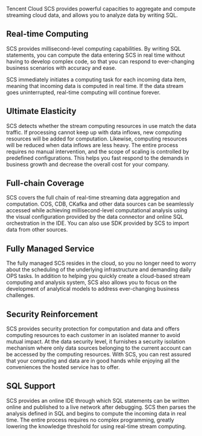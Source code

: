 Tencent Cloud SCS provides powerful capacities to aggregate and compute streaming cloud data, and allows you to analyze data by writing SQL.

## Real-time Computing
SCS provides millisecond-level computing capabilities. By writing SQL statements, you can compute the data entering SCS in real time without having to develop complex code, so that you can respond to ever-changing business scenarios with accuracy and ease.

SCS immediately initiates a computing task for each incoming data item, meaning that incoming data is computed in real time. If the data stream goes uninterrupted, real-time computing will continue forever.
	
## Ultimate Elasticity
SCS detects whether the stream computing resources in use match the data traffic. If processing cannot keep up with data inflows, new computing resources will be added for computation. Likewise, computing resources will be reduced when data inflows are less heavy. The entire process requires no manual intervention, and the scope of scaling is controlled by predefined configurations. This helps you fast respond to the demands in business growth and decrease the overall cost for your company.

## Full-chain Coverage
SCS covers the full chain of real-time streaming data aggregation and computation. COS, CDB, CKafka and other data sources can be seamlessly accessed while achieving millisecond-level computational analysis using the visual configuration provided by the data connector and online SQL orchestration in the IDE.
You can also use SDK provided by SCS to import data from other sources.

## Fully Managed Service
The fully managed SCS resides in the cloud, so you no longer need to worry about the scheduling of the underlying infrastructure and demanding daily OPS tasks. In addition to helping you quickly create a cloud-based stream computing and analysis system, SCS also allows you to focus on the development of analytical models to address ever-changing business challenges.

## Security Reinforcement
SCS provides security protection for computation and data and offers computing resources to each customer in an isolated manner to avoid mutual impact. At the data security level, it furnishes a security isolation mechanism where only data sources belonging to the current account can be accessed by the computing resources. With SCS, you can rest assured that your computing and data are in good hands while enjoying all the conveniences the hosted service has to offer.

## SQL Support
SCS provides an online IDE through which SQL statements can be written online and published to a live network after debugging. SCS then parses the analysis defined in SQL and begins to compute the incoming data in real time. The entire process requires no complex programming, greatly lowering the knowledge threshold for using real-time stream computing.